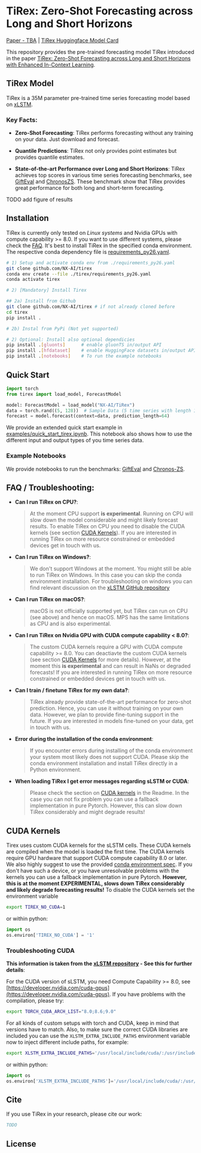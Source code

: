 # TiRex: Zero-Shot Forecasting across Long and Short Horizons

[Paper - TBA]() | [TiRex Huggingface Model Card](https://huggingface.co/NX-AI/TiRex)


This repository provides the pre-trained forecasting model TiRex introduced in the paper
[TiRex: Zero-Shot Forecasting across Long and Short Horizons with Enhanced In-Context Learning]().


## TiRex Model

TiRex is a 35M parameter pre-trained time series forecasting model based on [xLSTM](https://github.com/NX-AI/xlstm).

### Key Facts:

- **Zero-Shot Forecasting**:
  TiRex performs forecasting without any training on your data. Just download and forecast.

- **Quantile Predictions**:
  TiRex not only provides point estimates but provides quantile estimates.

- **State-of-the-art Performance over Long and Short Horizons**:
  TiRex achieves top scores in various time series forecasting benchmarks, see [GiftEval](https://huggingface.co/spaces/Salesforce/GIFT-Eval) and [ChronosZS](https://huggingface.co/spaces/autogluon/fev-leaderboard).
  These benchmark show that TiRex provides great performance for both long and short-term forecasting.


TODO add figure of results


## Installation
TiRex is currently only tested on *Linux systems* and Nvidia GPUs with compute capability >= 8.0.
If you want to use different systems, please check the [FAQ](#faq--troubleshooting).
It's best to install TiRex in the specified conda environment.
The respective conda dependency file is [requirements_py26.yaml](./requirements_py26.yaml).

```sh
# 1) Setup and activate conda env from ./requirements_py26.yaml
git clone github.com/NX-AI/tirex
conda env create --file ./tirex/requirements_py26.yaml
conda activate tirex

# 2) [Mandatory] Install Tirex

## 2a) Install from Github
git clone github.com/NX-AI/tirex # if not already cloned before
cd tirex
pip install .

# 2b) Instal from PyPi (Not yet supported)

# 2) Optional: Install also optional dependicies
pip install .[gluonts]      # enable gluonTS in/output API
pip install .[hfdataset]    # enable HuggingFace datasets in/output API
pip install .[notebooks]    # To run the example notebooks
```


## Quick Start

```python
import torch
from tirex import load_model, ForecastModel

model: ForecastModel = load_model("NX-AI/TiRex")
data = torch.rand((5, 128))  # Sample Data (5 time series with length 128)
forecast = model.forecast(context=data, prediction_length=64)
```

We provide an extended quick start example in [examples/quick_start_tirex.ipynb](./examples/quick_start_tirex.ipynb).
This notebook also shows how to use the different input and output types of you time series data.

###  Example Notebooks

We provide notebooks to run the benchmarks: [GiftEval](./examples/gifteval/gifteval.ipynb) and [Chronos-ZS](./examples/chronos_zs/chronos_zs.ipynb).



## FAQ / Troubleshooting:

- **Can I run TiRex on CPU?**:
  > At the moment CPU support **is experimental**.
  Running on CPU will slow down the model considerable and might likely forecast results.
  To enable TiRex on CPU you need to disable the CUDA kernels (see section [CUDA Kernels](#cuda-kernels)).
  If you are interested in running TiRex on more resource constrained or embedded devices get in touch with us.

- **Can I run TiRex on Windows?**:
  > We don't support Windows at the moment.
  You might still be able to run TiRex on Windows.
  In this case you can skip the conda environment installation.
  For troubleshooting on windows you can find relevant discussion on the [xLSTM GitHub repository](https://github.com/NX-AI/xlstm/issues?q=is%3Aissue%20state%3Aopen%20windows)

- **Can I run TiRex on macOS?**:
  > macOS is not officially supported yet, but TiRex can run on CPU (see above) and hence on macOS.
 MPS has the same limitations as CPU and is also experimental.

- **Can I run TiRex on Nvidia GPU with CUDA compute capability < 8.0?**:
  > The custom CUDA kernels require a GPU with CUDA compute capability >= 8.0.
  You can deactiavte the custom CUDA kernels (see section [CUDA Kernels](#cuda-kernels) for more details).
  However, at the moment this **is experimental** and can result in NaNs or degraded forecasts!
  If you are interested in running TiRex on more resource constrained or embedded devices get in touch with us.

- **Can I train / finetune TiRex for my own data?**:
  > TiRex already provide state-of-the-art performance for zero-shot prediction. Hence, you can use it without training on your own data.
  However, we plan to provide fine-tuning support in the future.
  If you are interested in models fine-tuned on your data, get in touch with us.

- **Error during the installation of the conda environment**:
  > If you encounter errors during installing of the conda environment your system most likely does not support CUDA.
  Please skip the conda environment installation and install TiRex directly in a Python environment.

- **When loading TiRex I get error messages regarding sLSTM or CUDA**:
  > Please check the section on [CUDA kernels](#cuda-kernels) in the Readme.
  In the case you can not fix problem you can use a fallback implementation in pure Pytorch.
  However, this can slow down TiRex considerably and might degrade results!



## CUDA Kernels

Tirex uses custom CUDA kernels for the sLSTM cells.
These CUDA kernels are compiled when the model is loaded the first time.
The CUDA kernels require GPU hardware that support CUDA compute capability 8.0 or later.
We also highly suggest to use the provided [conda environment spec](./requirements_py26.yaml).
If you don't have such a device, or you have unresolvable problems with the kernels you can use a fallback implementation in pure Pytorch.
**However, this is at the moment **EXPERIMENTAL**, **slows** down TiRex considerably and likely **degrade forecasting** results!**
To disable the CUDA kernels set the environment variable
```bash
export TIREX_NO_CUDA=1
```
or within python:

```python
import os
os.environ['TIREX_NO_CUDA'] = '1'
```

### Troubleshooting CUDA

**This information is taken from the
[xLSTM repository](https://github.com/NX-AI/xlstm) - See this for further details**:

For the CUDA version of sLSTM, you need Compute Capability >= 8.0, see [https://developer.nvidia.com/cuda-gpus](https://developer.nvidia.com/cuda-gpus). If you have problems with the compilation, please try:
```bash
export TORCH_CUDA_ARCH_LIST="8.0;8.6;9.0"
```

For all kinds of custom setups with torch and CUDA, keep in mind that versions have to match. Also, to make sure the correct CUDA libraries are included you can use the `XLSTM_EXTRA_INCLUDE_PATHS` environment variable now to inject different include paths, for example:

```bash
export XLSTM_EXTRA_INCLUDE_PATHS='/usr/local/include/cuda/:/usr/include/cuda/'
```

or within python:

```python
import os
os.environ['XLSTM_EXTRA_INCLUDE_PATHS']='/usr/local/include/cuda/:/usr/include/cuda/'
```


## Cite

If you use TiRex in your research, please cite our work:

```bibtex
TODO
```


## License
